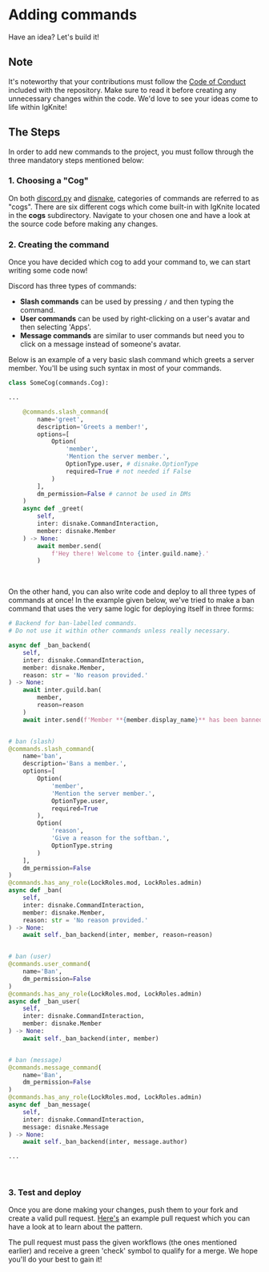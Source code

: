 # Adding commands

Have an idea? Let's build it! <br>

## Note

It's noteworthy that your contributions must follow the [Code of Conduct](https://github.com/IgKniteDev/IgKnite/blob/main/CODE_OF_CONDUCT.md) included with the repository. Make sure to read it before creating any unnecessary changes within the code. We'd love to see your ideas come to life within IgKnite! <br>

## The Steps

In order to add new commands to the project, you must follow through the three mandatory steps mentioned below: <br>

### 1. Choosing a "Cog"

On both [discord.py](https://github.com/Rapptz/discord.py) and [disnake](https://github.com/DisnakeDev/disnake), categories of commands are referred to as "cogs". There are six different cogs which come built-in with IgKnite located in the **cogs** subdirectory. Navigate to your chosen one and have a look at the source code before making any changes. <br>

### 2. Creating the command

Once you have decided which cog to add your command to, we can start writing some code now!

Discord has three types of commands:

- **Slash commands** can be used by pressing `/` and then typing the command.
- **User commands** can be used by right-clicking on a user's avatar and then selecting 'Apps'.
- **Message commands** are similar to user commands but need you to click on a message instead of someone's avatar.

Below is an example of a very basic slash command which greets a server member. You'll be using such syntax in most of your commands.

```python
class SomeCog(commands.Cog):

...

	@commands.slash_command(
		name='greet',
		description='Greets a member!',
		options=[
			Option(
				'member',
				'Mention the server member.',
				OptionType.user, # disnake.OptionType
				required=True # not needed if False
			)
		],
		dm_permission=False # cannot be used in DMs
	)
	async def _greet(
		self,
		inter: disnake.CommandInteraction,
		member: disnake.Member
	) -> None:
		await member.send(
			f'Hey there! Welcome to {inter.guild.name}.'
		)
```
<br>

On the other hand, you can also write code and deploy to all three types of commands at once! In the example given below, we've tried to make a ban command that uses the very same logic for deploying itself in three forms:

```python
# Backend for ban-labelled commands.
# Do not use it within other commands unless really necessary.

async def _ban_backend(
	self,
	inter: disnake.CommandInteraction,
	member: disnake.Member,
	reason: str = 'No reason provided.'
) -> None:
	await inter.guild.ban(
		member,
		reason=reason
	)
	await inter.send(f'Member **{member.display_name}** has been banned! Reason: {reason}')


# ban (slash)
@commands.slash_command(
	name='ban',
	description='Bans a member.',
	options=[
		Option(
			'member',
			'Mention the server member.',
			OptionType.user,
			required=True
		),
		Option(
			'reason',
			'Give a reason for the softban.',
			OptionType.string
		)
	],
	dm_permission=False
)
@commands.has_any_role(LockRoles.mod, LockRoles.admin)
async def _ban(
	self,
	inter: disnake.CommandInteraction,
	member: disnake.Member,
	reason: str = 'No reason provided.'
) -> None:
	await self._ban_backend(inter, member, reason=reason)


# ban (user)
@commands.user_command(
	name='Ban',
	dm_permission=False
)
@commands.has_any_role(LockRoles.mod, LockRoles.admin)
async def _ban_user(
	self,
	inter: disnake.CommandInteraction,
	member: disnake.Member
) -> None:
	await self._ban_backend(inter, member)


# ban (message)
@commands.message_command(
	name='Ban',
	dm_permission=False
)
@commands.has_any_role(LockRoles.mod, LockRoles.admin)
async def _ban_message(
	self,
	inter: disnake.CommandInteraction,
	message: disnake.Message
) -> None:
	await self._ban_backend(inter, message.author)

...
```
<br>

### 3. Test and deploy

Once you are done making your changes, push them to your fork and create a valid pull request. [Here's](https://github.com/IgKniteDev/IgKnite/pull/36) an example pull request which you can have a look at to learn about the pattern.

The pull request must pass the given workflows (the ones mentioned earlier) and receive a green 'check' symbol to qualify for a merge. We hope you'll do your best to gain it!